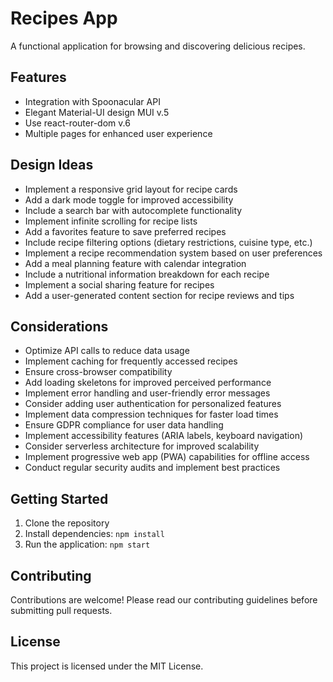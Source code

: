 # Recipes App

A functional application for browsing and discovering delicious recipes.

## Features

-   Integration with Spoonacular API
-   Elegant Material-UI design MUI v.5
-   Use react-router-dom v.6
-   Multiple pages for enhanced user experience

## Design Ideas

-   Implement a responsive grid layout for recipe cards
-   Add a dark mode toggle for improved accessibility
-   Include a search bar with autocomplete functionality
-   Implement infinite scrolling for recipe lists
-   Add a favorites feature to save preferred recipes
-   Include recipe filtering options (dietary restrictions, cuisine type, etc.)
-   Implement a recipe recommendation system based on user preferences
-   Add a meal planning feature with calendar integration
-   Include a nutritional information breakdown for each recipe
-   Implement a social sharing feature for recipes
-   Add a user-generated content section for recipe reviews and tips

## Considerations

-   Optimize API calls to reduce data usage
-   Implement caching for frequently accessed recipes
-   Ensure cross-browser compatibility
-   Add loading skeletons for improved perceived performance
-   Implement error handling and user-friendly error messages
-   Consider adding user authentication for personalized features
-   Implement data compression techniques for faster load times
-   Ensure GDPR compliance for user data handling
-   Implement accessibility features (ARIA labels, keyboard navigation)
-   Consider serverless architecture for improved scalability
-   Implement progressive web app (PWA) capabilities for offline access
-   Conduct regular security audits and implement best practices

## Getting Started

1. Clone the repository
2. Install dependencies: `npm install`
3. Run the application: `npm start`

## Contributing

Contributions are welcome! Please read our contributing guidelines before submitting pull requests.

## License

This project is licensed under the MIT License.
